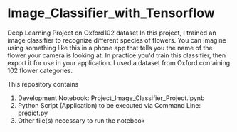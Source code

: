 # Image_Classifier_with_Tensorflow
Deep Learning Project on Oxford102 dataset
In this project, I trained an image classifier to recognize different species of flowers. You can imagine using something like this in a phone app that tells you the name of the flower your camera is looking at. In practice you'd train this classifier, then export it for use in your application. I used a dataset from Oxford containing 102 flower categories.

This repository contains 
1. Development Notebook: Project_Image_Classifier_Project.ipynb
2. Python Script (Application) to be executed via Command Line: predict.py
3. Other file(s) necessary to run the notebook

